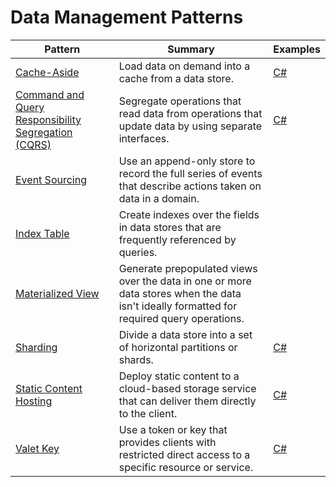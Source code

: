 # Data Management Patterns

| Pattern | Summary | Examples |
| --- | --- | --- |
| [Cache-Aside](https://docs.microsoft.com/en-us/azure/architecture/patterns/cache-aside) | Load data on demand into a cache from a data store. | [C#](https://docs.microsoft.com/en-us/azure/architecture/patterns/cache-aside#example) |
| [Command and Query Responsibility Segregation (CQRS)](https://docs.microsoft.com/en-us/azure/architecture/patterns/cqrs) | Segregate operations that read data from operations that update data by using separate interfaces. | [C#](https://docs.microsoft.com/en-us/azure/architecture/patterns/cqrs#example) |
| [Event Sourcing](https://docs.microsoft.com/en-us/azure/architecture/patterns/event-sourcing) | Use an append-only store to record the full series of events that describe actions taken on data in a domain. |  |
| [Index Table](https://docs.microsoft.com/en-us/azure/architecture/patterns/index-table) | Create indexes over the fields in data stores that are frequently referenced by queries. |  |
| [Materialized View](https://docs.microsoft.com/en-us/azure/architecture/patterns/materialized-view) | Generate prepopulated views over the data in one or more data stores when the data isn't ideally formatted for required query operations. |  |
| [Sharding](https://docs.microsoft.com/en-us/azure/architecture/patterns/sharding) | Divide a data store into a set of horizontal partitions or shards. | [C#](https://docs.microsoft.com/en-us/azure/architecture/patterns/sharding#example) |
| [Static Content Hosting](https://docs.microsoft.com/en-us/azure/architecture/patterns/static-content-hosting) | Deploy static content to a cloud-based storage service that can deliver them directly to the client. | [C#](https://docs.microsoft.com/en-us/azure/architecture/patterns/static-content-hosting#example) |
| [Valet Key](https://docs.microsoft.com/en-us/azure/architecture/patterns/valet-key) | Use a token or key that provides clients with restricted direct access to a specific resource or service. | [C#](https://docs.microsoft.com/en-us/azure/architecture/patterns/valet-key#example) |
